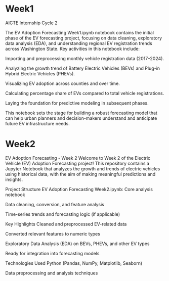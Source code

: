 # Week1
AICTE Internship Cycle 2

The EV Adoption Forecasting Week1.ipynb notebook contains the initial phase of the EV forecasting project, focusing on data cleaning, exploratory data analysis (EDA), and understanding regional EV registration trends across Washington State. Key activities in this notebook include:

Importing and preprocessing monthly vehicle registration data (2017–2024).

Analyzing the growth trend of Battery Electric Vehicles (BEVs) and Plug-in Hybrid Electric Vehicles (PHEVs).

Visualizing EV adoption across counties and over time.

Calculating percentage share of EVs compared to total vehicle registrations.

Laying the foundation for predictive modeling in subsequent phases.

This notebook sets the stage for building a robust forecasting model that can help urban planners and decision-makers understand and anticipate future EV infrastructure needs.

# Week2

EV Adoption Forecasting - Week 2
Welcome to Week 2 of the Electric Vehicle (EV) Adoption Forecasting project! This repository contains a Jupyter Notebook that analyzes the growth and trends of electric vehicles using historical data, with the aim of making meaningful predictions and insights.

 Project Structure
EV Adoption Forecasting Week2.ipynb: Core analysis notebook

Data cleaning, conversion, and feature analysis

Time-series trends and forecasting logic (if applicable)

 Key Highlights
 Cleaned and preprocessed EV-related data

 Converted relevant features to numeric types

 Exploratory Data Analysis (EDA) on BEVs, PHEVs, and other EV types

 Ready for integration into forecasting models

 Technologies Used
Python (Pandas, NumPy, Matplotlib, Seaborn)

Data preprocessing and analysis techniques
